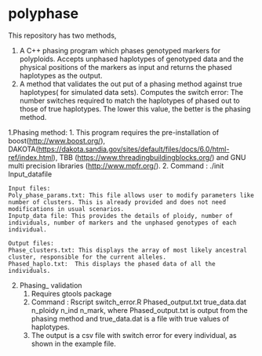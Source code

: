 ﻿# polyphase
This repository has two methods, 
 1. A C++ phasing program which phases genotyped markers for polyploids. Accepts unphased haplotypes of genotyped data and the physical positions of the markers as input and returns the phased haplotypes as the output. 
 2. A method that validates the out put of a phasing method against true haplotypes( for simulated data sets).
 Computes the switch error: The number switches required to match the haplotypes of phased out to those of true haplotypes. The lower this value, the better is the phasing method.

 1.Phasing method:
    1. This program requires the pre-installation of boost(http://www.boost.org/), DAKOTA(https://dakota.sandia.gov/sites/default/files/docs/6.0/html-ref/index.html), TBB (https://www.threadingbuildingblocks.org/) and 
	GNU multi precision libraries (http://www.mpfr.org/).
    2. Command : ./init Input_datafile
    
    Input files:
	Poly_phase_params.txt: This file allows user to modify parameters like number of clusters. This is already provided and does not need modifications in usual scenarios.
	Inputp_data file: This provides the details of ploidy, number of individuals, number of markers and the unphased genotypes of each individual.

    Output files:
	Phase_clusters.txt: This displays the array of most likely ancestral cluster, responsible for the current alleles.
	Phased_haplo.txt:  This displays the phased data of all the individuals.
    
 2. Phasing_ validation    
      1. Requires gtools package
      2. Command :  Rscript switch_error.R Phased_output.txt true_data.dat n_ploidy  n_ind n_mark, 
         where Phased_output.txt  is output from the phasing method and true_data.dat is a file with true values of haplotypes.
      3. The output  is a csv file with switch error for every individual, as shown in the example file.

